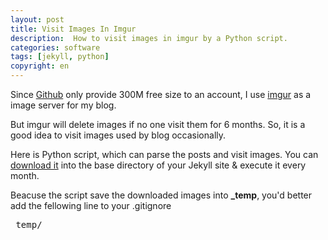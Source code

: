 ```yaml
---
layout: post
title: Visit Images In Imgur
description:  How to visit images in imgur by a Python script.
categories: software
tags: [jekyll, python]
copyright: en
---
```


Since [Github](http://github.com) only provide 300M free size to an account, I use [imgur](http://imgur.com) as a image server for my blog.

But imgur will delete images if no one visit them for 6 months. So, it is a good idea to visit images used by blog occasionally.

Here is Python script, which can parse the posts and visit images. You can [download it](/visit_image_in_imgur.py) into the base directory of your Jekyll site & execute it every month.

Beacuse the script save the downloaded images into <b>_temp</b>, you'd better add the fellowing line to your .gitignore 
<pre>
_temp/
</pre>
